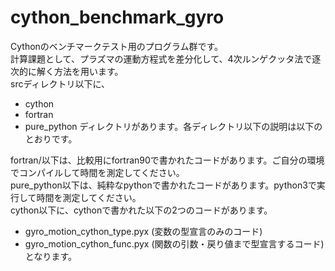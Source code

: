 # cython_benchmark_gyro
Cythonのベンチマークテスト用のプログラム群です。  
計算課題として、プラズマの運動方程式を差分化して、4次ルンゲクッタ法で逐次的に解く方法を用います。  
srcディレクトリ以下に、  
- cython 
- fortran
- pure_python
ディレクトリがあります。各ディレクトリ以下の説明は以下のとおりです。  

fortran/以下は、比較用にfortran90で書かれたコードがあります。ご自分の環境でコンパイルして時間を測定してください。  
pure_python以下は、純粋なpythonで書かれたコードがあります。python3で実行して時間を測定してください。  
cython以下に、cythonで書かれた以下の2つのコードがあります。  
- gyro_motion_cython_type.pyx (変数の型宣言のみのコード) 
- gyro_motion_cython_func.pyx (関数の引数・戻り値まで型宣言するコード)
となります。

